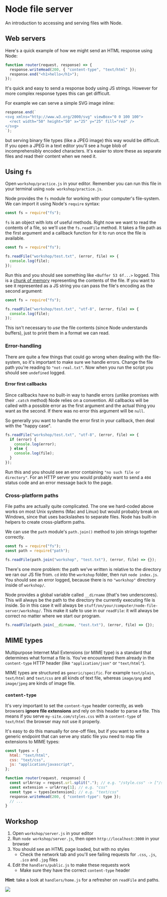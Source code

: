 # Node file server

An introduction to accessing and serving files with Node.

## Web servers

Here's a quick example of how we might send an HTML response using Node:

```js
function router(request, response) => {
  response.writeHead(200, { "content-type", "text/html" });
  response.end("<h1>hello</h1>");
});
```

It's quick and easy to send a response body using JS strings. However for more complex response types this can get difficult.

For example we can serve a simple SVG image inline:

```js
response.end(`
<svg xmlns="http://www.w3.org/2000/svg" viewBox="0 0 100 100">
  <rect width="50" height="50" x="25" y="25" fill="red" />
</svg>
`);
```

but serving binary file types (like a JPEG image) this way would be difficult. If you open a JPEG in a text editor you'll see a huge blob of incomprehensibly encoded characters. It's easier to store these as separate files and read their content when we need it.

## Using `fs`

Open `workshop/practice.js` in your editor. Remember you can run this file in your terminal using `node workshop/practice.js`.

Node provides the `fs` module for working with your computer's file-system. We can import it using Node's `require` syntax:

```js
const fs = require("fs");
```

`fs` is an object with lots of useful methods. Right now we want to read the contents of a file, so we'll use the `fs.readFile` method. It takes a file path as the first argument and a callback function for it to run once the file is available.

```js
const fs = require("fs");

fs.readFile("workshop/test.txt", (error, file) => {
  console.log(file);
});
```

Run this and you should see something like `<Buffer 53 6f...>` logged. This is a [chunk of memory](https://nodejs.dev/nodejs-buffers) representing the contents of the file. If you want to see it represented as a JS string you can pass the file's encoding as the second argument:

```js
const fs = require("fs");

fs.readFile("workshop/test.txt", "utf-8", (error, file) => {
  console.log(file);
});
```

This isn't necessary to _use_ the file contents (since Node understands buffers), just to print them in a format we can read.

### Error-handling

There are quite a few things that could go wrong when dealing with the file-system, so it's important to make sure we handle errors. Change the file path you're reading to `"not-real.txt"`. Now when you run the script you should see `undefined` logged.

#### Error first callbacks

Since callbacks have no built-in way to handle errors (unlike promises with their `.catch` method) Node relies on a convention. All callbacks will be called with a possible error as the first argument and the actual thing you want as the second. If there was no error this argument will be `null`.

So generally you want to handle the error first in your callback, then deal with the "happy case".

```js
fs.readFile("workshop/test.txt", "utf-8", (error, file) => {
  if (error) {
    console.log(error);
  } else {
    console.log(file);
  }
});
```

Run this and you should see an error containing `"no such file or directory"`. For an HTTP server you would probably want to send a `404` status code and an error message back to the page.

### Cross-platform paths

File paths are actually quite complicated. The one we hard-coded above works on most Unix systems (Mac and Linux) but would probably break on Windows, since that uses backslashes to separate files. Node has built-in helpers to create cross-platform paths.

We can use the `path` module's `path.join()` method to join strings together correctly.

```js
const fs = require("fs");
const path = require("path");

fs.readFile(path.join("workshop", "test.txt"), (error, file) => {});
```

There's one more problem: the path we've written is relative to the directory we ran our JS file from. `cd` into the `workshop` folder, then run `node index.js`. You should see an error logged, because there is no `"workshop"` directory inside of `workshop/`.

Node provides a global variable called `__dirname` (that's two underscores). This will always be the path to the directory the currently executing file is inside. So in this case it will always be `stuff/on/your/computer/node-file-server/workshop/`. This make it safe to use in our `readFile`: it will always be correct no matter where we start our program.

```js
fs.readFile(path.join(__dirname, "test.txt"), (error, file) => {});
```

## MIME types

Multipurpose Internet Mail Extensions (or MIME type) is a standard that determines what format a file is. You've encountered them already in the `content-type` HTTP header (like `"application/json"` or `"text/html"`).

MIME types are structured as `generic/specific`. For example `text/plain`, `text/html` and `text/css` are all kinds of text file, whereas `image/png` and `image/jpeg` are kinds of image file.

### `content-type`

It's very important to set the `content-type` header correctly, as web browsers **ignore file extensions** and rely on this header to parse a file. This means if you serve `my-site.com/styles.css` with a `content-type` of `text/html` the browser may not use it properly.

It's easy to do this manually for one-off files, but if you want to write a generic endpoint that can serve any static file you need to map file extensions to MIME types:

```js
const types = {
  html: "text/html",
  css: "text/css",
  js: "application/javascript",
};

function router(request, response) {
  const urlArray = request.url.split("."); // e.g. "/style.css" -> ["/style", "css"]
  const extension = urlArray[1]; // e.g. "css"
  const type = types[extension]; // e.g. "text/css"
  response.writeHead(200, { "content-type": type });
  // ...
}
```

## Workshop

1. Open `workshop/server.js` in your editor
1. Run `node workshop/server.js`, then open `http://localhost:3000` in your browser
1. You should see an HTML page loaded, but with no styles
   - Check the network tab and you'll see failing requests for `.css`, `.js`, `.ico` and `.jpg` files
1. Edit the `handlers/public.js` to make these requests work
   - Make sure they have the correct `content-type` header

**Hint**: take a look at `handlers/home.js` for a refresher on `readFile` and paths.

![](https://user-images.githubusercontent.com/9408641/77124124-eff96300-6a39-11ea-8230-ff5cd2f3e398.png)

